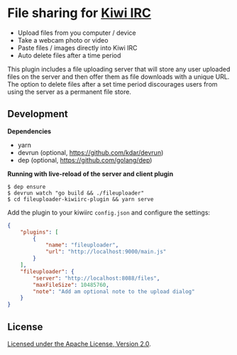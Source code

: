 # File sharing for [Kiwi IRC](https://kiwiirc.com)

* Upload files from you computer / device
* Take a webcam photo or video
* Paste files / images directly into Kiwi IRC
* Auto delete files after a time period

This plugin includes a file uploading server that will store any user uploaded files on the
server and then offer them as file downloads with a unique URL. The option to delete files
after a set time period discourages users from using the server as a permanent file store.

## Development

**Dependencies**
* yarn
* devrun (optional, https://github.com/kdar/devrun)
* dep (optional, https://github.com/golang/dep)

**Running with live-reload of the server and client plugin**
```console
$ dep ensure
$ devrun watch "go build && ./fileuploader"
$ cd fileuploader-kiwiirc-plugin && yarn serve
```

Add the plugin to your kiwiirc `config.json` and configure the settings:

```json
{
	"plugins": [
		{
			"name": "fileuploader",
			"url": "http://localhost:9000/main.js"
		}
	],
	"fileuploader": {
		"server": "http://localhost:8088/files",
		"maxFileSize": 10485760,
		"note": "Add am optional note to the upload dialog"
	}
}
```

## License

[ Licensed under the Apache License, Version 2.0](LICENSE).
